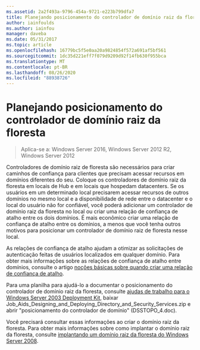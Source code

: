 ```yaml
---
ms.assetid: 2a2f493a-9796-454a-9721-e223b799dfa7
title: Planejando posicionamento do controlador de domínio raiz da floresta
author: iainfoulds
ms.author: iainfou
manager: daveba
ms.date: 05/31/2017
ms.topic: article
ms.openlocfilehash: 16779bc5f5e0aa20a9824854f572a691af5bf561
ms.sourcegitcommit: 1dc35d221eff7f079d9209d92f14fb630f955bca
ms.translationtype: MT
ms.contentlocale: pt-BR
ms.lasthandoff: 08/26/2020
ms.locfileid: "88938726"
---
```

# <a name="planning-forest-root-domain-controller-placement"></a>Planejando posicionamento do controlador de domínio raiz da floresta

> Aplica-se a: Windows Server 2016, Windows Server 2012 R2, Windows Server 2012

Controladores de domínio raiz de floresta são necessários para criar caminhos de confiança para clientes que precisam acessar recursos em domínios diferentes do seu. Coloque os controladores de domínio raiz da floresta em locais de Hub e em locais que hospedam datacenters. Se os usuários em um determinado local precisarem acessar recursos de outros domínios no mesmo local e a disponibilidade de rede entre o datacenter e o local do usuário não for confiável, você poderá adicionar um controlador de domínio raiz da floresta no local ou criar uma relação de confiança de atalho entre os dois domínios. É mais econômico criar uma relação de confiança de atalho entre os domínios, a menos que você tenha outros motivos para posicionar um controlador de domínio raiz de floresta nesse local.

As relações de confiança de atalho ajudam a otimizar as solicitações de autenticação feitas de usuários localizados em qualquer domínio. Para obter mais informações sobre as relações de confiança de atalho entre domínios, consulte o artigo [noções básicas sobre quando criar uma relação de confiança de atalho](/previous-versions/windows/it-pro/windows-server-2008-r2-and-2008/cc754538(v=ws.11)).

Para uma planilha para ajudá-lo a documentar o posicionamento do controlador de domínio raiz da floresta, consulte [ajudas de trabalho para o Windows Server 2003 Deployment Kit](https://microsoft.com/download/details.aspx?id=9608), baixar Job_Aids_Designing_and_Deploying_Directory_and_Security_Services.zip e abrir "posicionamento do controlador de domínio" (DSSTOPO_4.doc).

Você precisará consultar essas informações ao criar o domínio raiz da floresta. Para obter mais informações sobre como implantar o domínio raiz da floresta, consulte [implantando um domínio raiz da floresta do Windows Server 2008](/previous-versions/windows/it-pro/windows-server-2008-r2-and-2008/cc731174(v=ws.10)).
